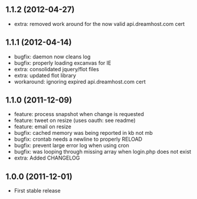 ## 1.1.2 (2012-04-27)
* extra: removed work around for the now valid api.dreamhost.com cert

## 1.1.1 (2012-04-14)
* bugfix: daemon now cleans log
* bugfix: properly loading excanvas for IE
* extra: consolidated jquery/flot files
* extra: updated flot library	
* workaround: ignoring expired api.dreamhost.com cert

## 1.1.0 (2011-12-09)
* feature: process snapshot when change is requested
* feature: tweet on resize (uses oauth: see readme)
* feature: email on resize
* bugfix: cached memory was being reported in kb not mb
* bugfix: crontab needs a newline to properly RELOAD
* bugfix: prevent large error log when using cron
* bugfix: was looping through missing array when login.php does not exist
* extra: Added CHANGELOG

## 1.0.0 (2011-12-01)

* First stable release